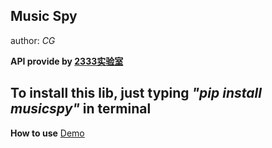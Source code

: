 **Music Spy**
-------------
author: _CG_

**API provide by [2333实验室](https://music.2333.me/)**

To install this lib, just typing _"pip install musicspy"_ in terminal
--
**How to use**
[Demo](https://github.com/CGQAQ/Py_MusicSpy/blob/master/main.py)